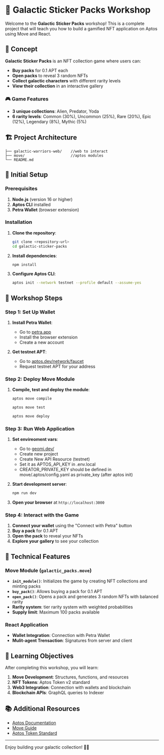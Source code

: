 # 🌟 Galactic Sticker Packs Workshop

Welcome to the **Galactic Sticker Packs** workshop! This is a complete project that will teach you how to build a gamified NFT application on Aptos using Move and React.

## 🎯 Concept

**Galactic Sticker Packs** is an NFT collection game where users can:

- **Buy packs** for 0.1 APT each
- **Open packs** to reveal 3 random NFTs
- **Collect galactic characters** with different rarity levels
- **View their collection** in an interactive gallery

### 🎮 Game Features

- **3 unique collections**: Alien, Predator, Yoda
- **6 rarity levels**: Common (30%), Uncommon (25%), Rare (20%), Epic (12%), Legendary (8%), Mythic (5%)

## 🏗️ Project Architecture

```
├── galactic-warriors-web/    //web to interact
├── move/                     //aptos modules                    
└── README.md
```

## 🚀 Initial Setup

### Prerequisites

1. **Node.js** (version 16 or higher)
2. **Aptos CLI** installed
3. **Petra Wallet** (browser extension)

### Installation

1. **Clone the repository**:
   ```bash
   git clone <repository-url>
   cd galactic-sticker-packs
   ```

2. **Install dependencies**:
   ```bash
   npm install
   ```

3. **Configure Aptos CLI**:
   ```bash
   aptos init --network testnet --profile default --assume-yes
   ```

## 🎯 Workshop Steps

### Step 1: Set Up Wallet

1. **Install Petra Wallet**:
   - Go to [petra.app](https://petra.app)
   - Install the browser extension
   - Create a new account

2. **Get testnet APT**:
   - Go to [aptos.dev/network/faucet](https://aptos.dev/network/faucet)
   - Request testnet APT for your address

### Step 2: Deploy Move Module

1. **Compile, test and deploy the module**:
   ```bash
   aptos move compile
   ```

   ```bash
   aptos move test
   ```

   ```bash
   aptos move deploy
   ```

### Step 3: Run Web Application

1. **Set envireoment vars**:
   - Go to [geomi.dev/](https://geomi.dev/)
   - Create new project
   - Create New API Resource (testnet)
   - Set it as APTOS_API_KEY in .env.local
   - CREATOR_PRIVATE_KEY should be defined in move/.aptos/config.yaml as private_key (after aptos init)


2. **Start development server**:
   ```bash
   npm run dev
   ```

3. **Open your browser** at `http://localhost:3000`

### Step 4: Interact with the Game

1. **Connect your wallet** using the "Connect with Petra" button
2. **Buy a pack** for 0.1 APT
3. **Open the pack** to reveal your NFTs
4. **Explore your gallery** to see your collection

## 🔧 Technical Features

### Move Module (`galactic_packs.move`)

- **`init_module()`**: Initializes the game by creating NFT collections and minting packs
- **`buy_pack()`**: Allows buying a pack for 0.1 APT
- **`open_pack()`**: Opens a pack and generates 3 random NFTs with balanced rarity
- **Rarity system**: tier rarity system with weighted probabilities
- **Supply limit**: Maximum 100 packs available

### React Application

- **Wallet Integration**: Connection with Petra Wallet
- **Mulit-agent Trensaction**: Signatures from server and client


## 🎯 Learning Objectives

After completing this workshop, you will learn:

1. **Move Development**: Structures, functions, and resources
2. **NFT Tokens**: Aptos Token v2 standard
3. **Web3 Integration**: Connection with wallets and blockchain
4. **Blockchain APIs**: GraphQL queries to Indexer

## 📚 Additional Resources

- [Aptos Documentation](https://aptos.dev)
- [Move Guide](https://move-language.github.io/move/)
- [Aptos Token Standard](https://github.com/aptos-labs/aptos-core/blob/main/aptos-move/framework/aptos-token/doc/overview.md)


---

Enjoy building your galactic collection! 🌟🚀
